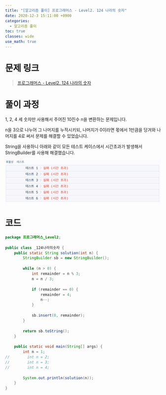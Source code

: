 ```yaml
---
title: "[알고리즘 풀이] 프로그래머스 - Level2. 124 나라의 숫자"
date: 2020-12-3 15:11:00 +0900
categories:
  - 알고리즘 풀이
toc: true
classes: wide
use_math: true
---
```


# 문제 링크

> [프로그래머스 - Level2. 124 나라의 숫자](https://programmers.co.kr/learn/courses/30/lessons/12899)

# 풀이 과정

1, 2, 4 세 숫자만 사용해서 주어진 10진수 n을 변환하는 문제입니다.

n을 3으로 나누어 그 나머지를 누적시키되, 나머지가 0이라면 몫에서 1만큼을 당겨와 나머지를 4로 써서 문제를 해결할 수 있었습니다.

String을 사용하니 아래와 같이 모든 테스트 케이스에서 시간초과가 발생해서 StringBuilder를 사용해 해결했습니다.

![/assets/images/124나라의숫자.png](/assets/images/124나라의숫자.png)

# 코드

```java
package 프로그래머스_Level2;

public class _124나라의숫자 {
    public static String solution(int n) {
        StringBuilder sb = new StringBuilder();

        while (n > 0) {
            int remainder = n % 3;
            n = n / 3;

            if (remainder == 0) {
                remainder = 4;
                n--;
            }

            sb.insert(0, remainder);
        }

        return sb.toString();
    }

    public static void main(String[] args) {
        int n = 1;
//        int n = 2;
//        int n = 3;
//        int n = 4;

        System.out.println(solution(n));
    }
}
```
